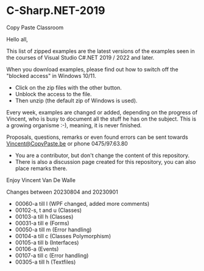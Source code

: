 # C-Sharp.NET-2019
Copy Paste Classroom

Hello all,

This list of zipped examples are the latest versions of the examples seen in the courses of Visual Studio C#.NET 2019 / 2022 and later.

When you download examples, please find out how to switch off the "blocked access" in Windows 10/11.
- Click on the zip files with the other button.
- Unblock the access to the file.
- Then unzip (the default zip of Windows is used).

Every week, examples are changed or added, depending on the progress of Vincent, who is busy to document all the stuff he has on the subject.
This is a growing organisme :-), meaning, it is never finished.

Proposals, questions, remarks or even found errors can be sent towards Vincent@CopyPaste.be or phone 0475/97.63.80
- You are a contributor, but don't change the content of this repository.
- There is also a discussion page created for this repository, you can also place remarks there.

Enjoy
Vincent Van De Walle

Changes between 20230804 and 20230901
- 00060-a till l (WPF changed, added more comments)
- 00102-s, t and u (Classes)
- 00103-a till h (Classes)
- 00031-a till e (Forms)
- 00050-a till m (Error handling)
- 00104-a till c (Classes Polymorphism)
- 00105-a till b (Interfaces)
- 00106-a (Events)
- 00107-a till c (Error handling)
- 00305-a till h (Textfiles)
